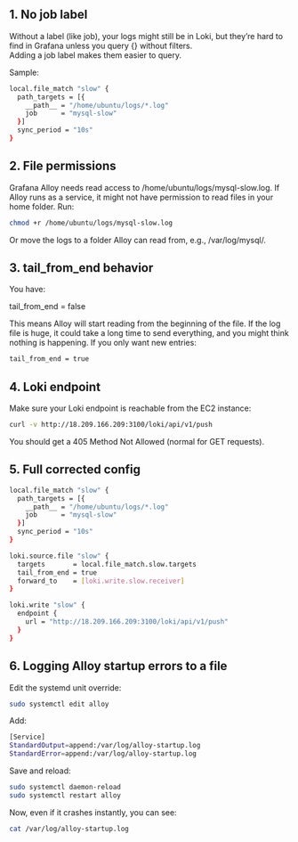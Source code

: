 ## 1. No job label
Without a label (like job), your logs might still be in Loki, but they’re hard to find in Grafana unless you query {} without filters.  
Adding a job label makes them easier to query.

Sample:

```bash
local.file_match "slow" {
  path_targets = [{
    __path__ = "/home/ubuntu/logs/*.log"
    job      = "mysql-slow"
  }]
  sync_period = "10s"
}
```
## 2. File permissions
Grafana Alloy needs read access to /home/ubuntu/logs/mysql-slow.log.
If Alloy runs as a service, it might not have permission to read files in your home folder.
Run:
```bash
chmod +r /home/ubuntu/logs/mysql-slow.log
```
Or move the logs to a folder Alloy can read from, e.g., /var/log/mysql/.

## 3. tail_from_end behavior
You have:

tail_from_end = false  

This means Alloy will start reading from the beginning of the file.
If the log file is huge, it could take a long time to send everything, and you might think nothing is happening.
If you only want new entries:
```bash
tail_from_end = true
```
## 4. Loki endpoint
Make sure your Loki endpoint is reachable from the EC2 instance:
```bash
curl -v http://18.209.166.209:3100/loki/api/v1/push
```
You should get a 405 Method Not Allowed (normal for GET requests).

## 5. Full corrected config
```bash
local.file_match "slow" {
  path_targets = [{
    __path__ = "/home/ubuntu/logs/*.log"
    job      = "mysql-slow"
  }]
  sync_period = "10s"
}

loki.source.file "slow" {
  targets       = local.file_match.slow.targets
  tail_from_end = true
  forward_to    = [loki.write.slow.receiver]
}

loki.write "slow" {
  endpoint {
    url = "http://18.209.166.209:3100/loki/api/v1/push"
  }
}
```
## 6. Logging Alloy startup errors to a file
Edit the systemd unit override:

```bash
sudo systemctl edit alloy
```
Add:

```bash
[Service]
StandardOutput=append:/var/log/alloy-startup.log
StandardError=append:/var/log/alloy-startup.log
```
Save and reload:

```bash
sudo systemctl daemon-reload
sudo systemctl restart alloy
```
Now, even if it crashes instantly, you can see:

```bash
cat /var/log/alloy-startup.log
```
